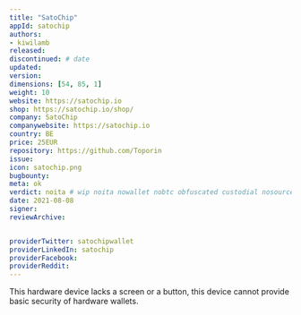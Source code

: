 ```yaml
---
title: "SatoChip"
appId: satochip
authors:
- kiwilamb
released: 
discontinued: # date
updated:
version:
dimensions: [54, 85, 1]
weight: 10
website: https://satochip.io
shop: https://satochip.io/shop/
company: SatoChip
companywebsite: https://satochip.io
country: BE
price: 25EUR
repository: https://github.com/Toporin
issue:
icon: satochip.png
bugbounty:
meta: ok
verdict: noita # wip noita nowallet nobtc obfuscated custodial nosource nonverifiable reproducible bounty defunct
date: 2021-08-08
signer:
reviewArchive:


providerTwitter: satochipwallet
providerLinkedIn: satochip
providerFacebook: 
providerReddit: 
---
```



This hardware device lacks a screen or a button, this device cannot provide basic security of hardware wallets.